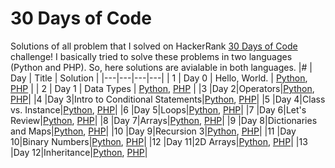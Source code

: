 # 30 Days of Code
Solutions of all problem that I solved on HackerRank [30 Days of Code](https://www.hackerrank.com/domains/tutorials/30-days-of-code) challenge!
I basically tried to solve these problems in two languages (Python and PHP). So, here solutions are avialable in both languages.
|#   | Day  | Title  | Solution  |
|---|---|---|---|
|  1 | Day 0   | Hello, World.  | [Python](https://github.com/tanjina-3ni/HackerRank-Solutions/blob/main/30%20Days%20of%20Code/Python/Day%200%20-%20Hello%2C%20World.py), [PHP](https://github.com/tanjina-3ni/HackerRank-Solutions/blob/main/30%20Days%20of%20Code/PHP/Day%200%20-%20Hello%2C%20World.php)   |
|  2 | Day 1   | Data Types   | [Python](https://github.com/tanjina-3ni/HackerRank-Solutions/blob/main/30%20Days%20of%20Code/Python/Day%201%20-%20Data%20Types.py), [PHP](https://github.com/tanjina-3ni/HackerRank-Solutions/blob/main/30%20Days%20of%20Code/PHP/Day%201%20-%20Data%20Types.php)   |
|3  |Day 2|Operators|[Python](https://github.com/tanjina-3ni/HackerRank-Solutions/blob/main/30%20Days%20of%20Code/Python/Day%202%20-%20Operators.py), [PHP](https://github.com/tanjina-3ni/HackerRank-Solutions/blob/main/30%20Days%20of%20Code/PHP/Day%202%20-%20Operators.php)|
|4  |Day 3|Intro to Conditional Statements|[Python](https://github.com/tanjina-3ni/HackerRank-Solutions/blob/main/30%20Days%20of%20Code/Python/Day%203%20-%20Intro%20to%20Conditional%20Statements.py), [PHP](https://github.com/tanjina-3ni/HackerRank-Solutions/blob/main/30%20Days%20of%20Code/PHP/Day%203%20-%20Intro%20to%20Conditional%20Statements.php)|
|5  |Day 4|Class vs. Instance|[Python](https://github.com/tanjina-3ni/HackerRank-Solutions/blob/main/30%20Days%20of%20Code/Python/Day%204%20-%20Class%20vs.%20Instance.py), [PHP](https://github.com/tanjina-3ni/HackerRank-Solutions/blob/main/30%20Days%20of%20Code/PHP/Day%204%20-%20Class%20vs.%20Instance.php)|
|6  |Day 5|Loops|[Python](https://github.com/tanjina-3ni/HackerRank-Solutions/blob/main/30%20Days%20of%20Code/Python/Day%205%20-%20Loops.py), [PHP](https://github.com/tanjina-3ni/HackerRank-Solutions/blob/main/30%20Days%20of%20Code/PHP/Day%205%20-%20Loops.php)|
|7  |Day 6|Let's Review|[Python](https://github.com/tanjina-3ni/HackerRank-Solutions/blob/main/30%20Days%20of%20Code/Python/Day%206%20-%20Let's%20Review.py), [PHP](https://github.com/tanjina-3ni/HackerRank-Solutions/blob/main/30%20Days%20of%20Code/PHP/Day%206%20-%20Let's%20Review.php)|
|8  |Day 7|Arrays|[Python](https://github.com/tanjina-3ni/HackerRank-Solutions/blob/main/30%20Days%20of%20Code/Python/Day%207%20-%20Arrays.py), [PHP](https://github.com/tanjina-3ni/HackerRank-Solutions/blob/main/30%20Days%20of%20Code/PHP/Day%207%20-%20Arrays.php)|
|9  |Day 8|Dictionaries and Maps|[Python](https://github.com/tanjina-3ni/HackerRank-Solutions/blob/main/30%20Days%20of%20Code/Python/Day%208%20-%20Dictionaries%20and%20Maps.py), [PHP](https://github.com/tanjina-3ni/HackerRank-Solutions/blob/main/30%20Days%20of%20Code/PHP/Day%208%20-%20Dictionaries%20and%20Maps.php)|
|10 |Day 9|Recursion 3|[Python](https://github.com/tanjina-3ni/HackerRank-Solutions/blob/main/30%20Days%20of%20Code/Python/Day%209%20-%20Recursion%203.py), [PHP](https://github.com/tanjina-3ni/HackerRank-Solutions/blob/main/30%20Days%20of%20Code/PHP/Day%209%20-%20Recursion%203.php)|
|11 |Day 10|Binary Numbers|[Python](https://github.com/tanjina-3ni/HackerRank-Solutions/blob/main/30%20Days%20of%20Code/Python/Day%2010%20-%20Binary%20Numbers.py), [PHP](https://github.com/tanjina-3ni/HackerRank-Solutions/blob/main/30%20Days%20of%20Code/PHP/Day%2010%20-%20Binary%20Numbers.php)|
|12 |Day 11|2D Arrays|[Python](https://github.com/tanjina-3ni/HackerRank-Solutions/blob/main/30%20Days%20of%20Code/Python/Day%2011%20-%202D%20Arrays.py), [PHP](https://github.com/tanjina-3ni/HackerRank-Solutions/blob/main/30%20Days%20of%20Code/PHP/Day%2011%20-%202D%20Arrays.php)|
|13 |Day 12|Inheritance|[Python](https://github.com/tanjina-3ni/HackerRank-Solutions/blob/main/30%20Days%20of%20Code/Python/Day%2012%20-%20Inheritance.py), [PHP](https://github.com/tanjina-3ni/HackerRank-Solutions/blob/main/30%20Days%20of%20Code/PHP/Day%2012%20-%20Inheritance.php)|
